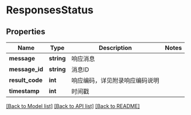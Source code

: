 # ResponsesStatus

## Properties
Name | Type | Description | Notes
------------ | ------------- | ------------- | -------------
**message** | **string** | 响应消息 | 
**message_id** | **string** | 消息ID | 
**result_code** | **int** | 响应编码，详见附录响应编码说明 | 
**timestamp** | **int** | 时间戳 | 

[[Back to Model list]](../README.md#documentation-for-models) [[Back to API list]](../README.md#documentation-for-api-endpoints) [[Back to README]](../README.md)


